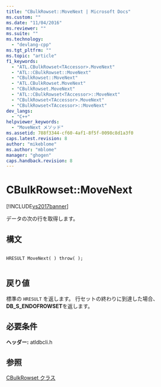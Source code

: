 ```yaml
---
title: "CBulkRowset::MoveNext | Microsoft Docs"
ms.custom: ""
ms.date: "11/04/2016"
ms.reviewer: ""
ms.suite: ""
ms.technology: 
  - "devlang-cpp"
ms.tgt_pltfrm: ""
ms.topic: "article"
f1_keywords: 
  - "ATL.CBulkRowset<TAccessor>.MoveNext"
  - "ATL::CBulkRowset::MoveNext"
  - "CBulkRowset::MoveNext"
  - "ATL.CBulkRowset.MoveNext"
  - "CBulkRowset.MoveNext"
  - "ATL::CBulkRowset<TAccessor>::MoveNext"
  - "CBulkRowset<TAccessor>.MoveNext"
  - "CBulkRowset<TAccessor>::MoveNext"
dev_langs: 
  - "C++"
helpviewer_keywords: 
  - "MoveNext メソッド"
ms.assetid: 788f3344-cf60-4af1-8f5f-0098c8d1a3f0
caps.latest.revision: 8
author: "mikeblome"
ms.author: "mblome"
manager: "ghogen"
caps.handback.revision: 8
---
```

# CBulkRowset::MoveNext
[!INCLUDE[vs2017banner](../../assembler/inline/includes/vs2017banner.md)]

データの次の行を取得します。  
  
## 構文  
  
```  
  
HRESULT MoveNext( ) throw( );  
  
```  
  
## 戻り値  
 標準の `HRESULT` を返します。  行セットの終わりに到達した場合、**DB\_S\_ENDOFROWSET**を返します。  
  
## 必要条件  
 **ヘッダー:** atldbcli.h  
  
## 参照  
 [CBulkRowset クラス](../Topic/CBulkRowset%20Class.md)